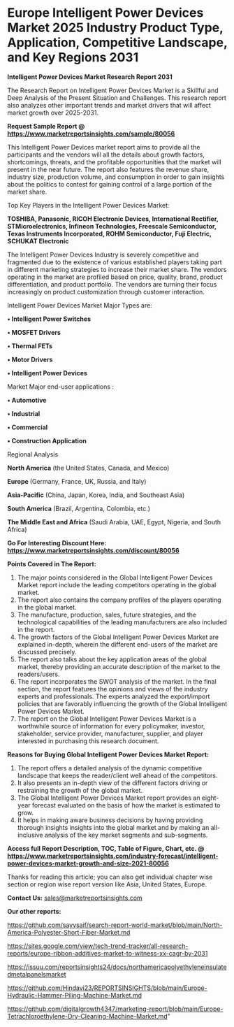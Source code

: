 # Europe Intelligent Power Devices Market 2025 Industry Product Type, Application, Competitive Landscape, and Key Regions 2031

<strong>Intelligent Power Devices Market Research Report 2031</strong>

The Research Report on Intelligent Power Devices Market is a Skillful and Deep Analysis of the Present Situation and Challenges. This research report also analyzes other important trends and market drivers that will affect market growth over 2025-2031.

<strong>Request Sample Report @ <a href=https://www.marketreportsinsights.com/sample/80056>https://www.marketreportsinsights.com/sample/80056</a></strong>

This Intelligent Power Devices market report aims to provide all the participants and the vendors will all the details about growth factors, shortcomings, threats, and the profitable opportunities that the market will present in the near future. The report also features the revenue share, industry size, production volume, and consumption in order to gain insights about the politics to contest for gaining control of a large portion of the market share.

Top Key Players in the Intelligent Power Devices Market:

<strong>TOSHIBA, Panasonic, RICOH Electronic Devices, International Rectifier, STMicroelectronics, Infineon Technologies, Freescale Semiconductor, Texas Instruments Incorporated, ROHM Semiconductor, Fuji Electric, SCHUKAT Electronic</strong>

The Intelligent Power Devices Industry is severely competitive and fragmented due to the existence of various established players taking part in different marketing strategies to increase their market share. The vendors operating in the market are profiled based on price, quality, brand, product differentiation, and product portfolio. The vendors are turning their focus increasingly on product customization through customer interaction.

Intelligent Power Devices Market Major Types are:

<strong>• Intelligent Power Switches

• MOSFET Drivers

• Thermal FETs

• Motor Drivers

• Intelligent Power Devices</strong>

Market Major end-user applications :

<strong>• Automotive

• Industrial

• Commercial

• Construction Application</strong>

Regional Analysis

</u><strong><b>North America</b></strong> (the United States, Canada, and Mexico)

<strong><b>Europe </b></strong>(Germany, France, UK, Russia, and Italy)

<strong><b>Asia-Pacific</b></strong> (China, Japan, Korea, India, and Southeast Asia)

<strong><b>South America</b></strong> (Brazil, Argentina, Colombia, etc.)

<strong><b>The Middle East and Africa</b></strong> (Saudi Arabia, UAE, Egypt, Nigeria, and South Africa)

<strong>Go For Interesting Discount Here: <a href=https://www.marketreportsinsights.com/discount/80056>https://www.marketreportsinsights.com/discount/80056</a></strong>

<strong>Points Covered in The Report:</strong>
<ol>
  <li>The major points considered in the Global Intelligent Power Devices Market report include the leading competitors operating in the global market.</li>
  <li>The report also contains the company profiles of the players operating in the global market.</li>
  <li>The manufacture, production, sales, future strategies, and the technological capabilities of the leading manufacturers are also included in the report.</li>
  <li>The growth factors of the Global Intelligent Power Devices Market are explained in-depth, wherein the different end-users of the market are discussed precisely.</li>
  <li>The report also talks about the key application areas of the global market, thereby providing an accurate description of the market to the readers/users.</li>
  <li>The report incorporates the SWOT analysis of the market. In the final section, the report features the opinions and views of the industry experts and professionals. The experts analyzed the export/import policies that are favorably influencing the growth of the Global Intelligent Power Devices Market.</li>
  <li>The report on the Global Intelligent Power Devices Market is a worthwhile source of information for every policymaker, investor, stakeholder, service provider, manufacturer, supplier, and player interested in purchasing this research document.</li>
</ol>
<strong>Reasons for Buying Global Intelligent Power Devices Market Report:</strong>

<ol>
  <li>The report offers a detailed analysis of the dynamic competitive landscape that keeps the reader/client well ahead of the competitors.</li>
  <li>It also presents an in-depth view of the different factors driving or restraining the growth of the global market.</li>
  <li>The Global Intelligent Power Devices Market report provides an eight-year forecast evaluated on the basis of how the market is estimated to grow.</li>
  <li>It helps in making aware business decisions by having providing thorough insights insights into the global market and by making an all-inclusive analysis of the key market segments and sub-segments.</li>
</ol>
<strong>Access full Report Description, TOC, Table of Figure, Chart, etc. @ <a href=https://www.marketreportsinsights.com/industry-forecast/intelligent-power-devices-market-growth-and-size-2021-80056>https://www.marketreportsinsights.com/industry-forecast/intelligent-power-devices-market-growth-and-size-2021-80056</a></strong>


Thanks for reading this article; you can also get individual chapter wise section or region wise report version like Asia, United States, Europe.

<strong>Contact Us:</strong>
sales@marketreportsinsights.com

<strong>Our other reports:</strong>

<a href=https://github.com/sayysaif/search-report-world-market/blob/main/North-America-Polyester-Short-Fiber-Market.md>https://github.com/sayysaif/search-report-world-market/blob/main/North-America-Polyester-Short-Fiber-Market.md</a>

<a href=https://sites.google.com/view/tech-trend-tracker/all-research-reports/europe-ribbon-additives-market-to-witness-xx-cagr-by-2031>https://sites.google.com/view/tech-trend-tracker/all-research-reports/europe-ribbon-additives-market-to-witness-xx-cagr-by-2031</a>

<a href=https://issuu.com/reportsinsights24/docs/northamericapolyethyleneinsulatedmetalpanelsmarket>https://issuu.com/reportsinsights24/docs/northamericapolyethyleneinsulatedmetalpanelsmarket</a>

<a href=https://github.com/Hindavi23/REPORTSINSIGHTS/blob/main/Europe-Hydraulic-Hammer-Piling-Machine-Market.md>https://github.com/Hindavi23/REPORTSINSIGHTS/blob/main/Europe-Hydraulic-Hammer-Piling-Machine-Market.md</a>

<a href=https://github.com/digitalgrowth4347/marketing-report/blob/main/Europe-Tetrachloroethylene-Dry-Cleaning-Machine-Market.md>https://github.com/digitalgrowth4347/marketing-report/blob/main/Europe-Tetrachloroethylene-Dry-Cleaning-Machine-Market.md</a>"
